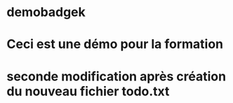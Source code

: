 # demobadgek

# Ceci est une démo pour la formation

# seconde modification après création du nouveau fichier todo.txt